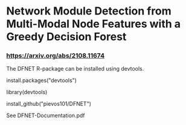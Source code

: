 # Network Module Detection from Multi-Modal Node Features with a Greedy Decision Forest
### https://arxiv.org/abs/2108.11674

The DFNET R-package can be installed using devtools.

install.packages("devtools")

library(devtools)

install_github("pievos101/DFNET")

See DFNET-Documentation.pdf

